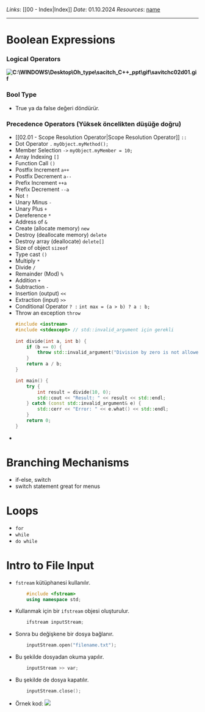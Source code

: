 *Links*: [[00 - Index|Index]]
*Date*: 01.10.2024
*Resources*: [name]()

---
# Boolean Expressions
### Logical Operators
**![C:\WINDOWS\Desktop\Oh_type\sacitch_C++_ppt\gif\savitchc02d01.gif](https://lh7-rt.googleusercontent.com/slidesz/AGV_vUfboJi7t-Tepic6ri4QEa6x-jckxfo_KYGRfueXdi6FZoY4ua0VDFRRGdKOWAApe9O1wrRcSSU3l-hEUGlo9VZHL9WJjsGSQSXJvQj_qvlWtztqD6n-rJrBIPrkerl0nBQgvgfFF01z1FtEowocKtCS8JXJjivasFttjEjTdI4Qyw=s2048?key=cmT7p7BGjJt0jRtdW9yifw)**

### Bool Type
* True ya da false değeri döndürür.
### Precedence Operators (Yüksek öncelikten düşüğe doğru)
* [[02.01 - Scope Resolution Operator|Scope Resolution Operator]] `::`
* Dot Operator `.` `myObject.myMethod();`
* Member Selection `->` `myObject.myMember = 10;`
* Array Indexing `[]`
* Function Call `()`
* Postfix Increment `a++`
* Postfix Decrement `a--`
* Prefix Increment `++a`
* Prefix Decrement `--a`
* Not `!`
* Unary Minus `-`
* Unary Plus `+`
* Dereference `*`
* Address of `&`
* Create (allocate memory) `new`
* Destroy (deallocate memory) `delete`
* Destroy array (deallocate) `delete[]`
* Size of object `sizeof`
* Type cast `()`
* Multiply `*`
* Divide `/`
* Remainder (Mod) `%`
* Addition `+`
* Subtraction `-`
* Insertion (output) `<<`
* Extraction (input) `>>`
* Conditional Operator ` ? : ` `int max = (a > b) ? a : b;`
* Throw an exception `throw`
	```cpp
	#include <iostream>
	#include <stdexcept> // std::invalid_argument için gerekli
	  
	int divide(int a, int b) {
		if (b == 0) {
			throw std::invalid_argument("Division by zero is not allowed");
		}
		return a / b;
	}
	
	int main() {
		try {
			int result = divide(10, 0);
			std::cout << "Result: " << result << std::endl;
		} catch (const std::invalid_argument& e) {
			std::cerr << "Error: " << e.what() << std::endl;
		}
		return 0;
	}
	```
* 

# Branching Mechanisms
- if-else, switch
- switch statement great for menus
# Loops
* `for`
* `while`
* `do while`
# Intro to File Input
*  `fstream` kütüphanesi kullanılır.
	```cpp
		#include <fstream>  
		using namespace std;
	```
* Kullanmak için bir `ifstream` objesi oluşturulur.
	```cpp
		ifstream inputStream;
	```
* Sonra bu değişkene bir dosya bağlanır.
	```cpp
		inputStream.open("filename.txt");
	```
* Bu şekilde dosyadan okuma yapılır.
	```cpp
		inputStream >> var;
	```
* Bu şekilde de dosya kapatılır.
	```cpp
		inputStream.close();
	```
* Örnek kod:
	**![](https://lh7-rt.googleusercontent.com/slidesz/AGV_vUdulxzEcKePLhmNFOrr_syEJd1Z5QueytWy4j9spQkNL-VteicU8y0BT4fUZlJphCHDDqsvxuES5zb5CMAi1GHtSdZPbSpXo-plqjQzdMfnljXTBB4vgFJWLsrTpvNKO4d3nkhcqwoYo9RZkZw0hARkCasdSh1UZlNvcxqtPFT7=s2048?key=cmT7p7BGjJt0jRtdW9yifw)**
